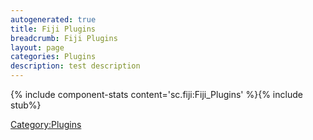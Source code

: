 ```yaml
---
autogenerated: true
title: Fiji Plugins
breadcrumb: Fiji Plugins
layout: page
categories: Plugins
description: test description
---
```


{% include component-stats content='sc.fiji:Fiji\_Plugins' %}{% include stub%}


[Category:Plugins](Category_Plugins "wikilink")
